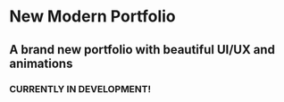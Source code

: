 
# New Modern Portfolio

## A brand new portfolio with beautiful UI/UX and animations

### CURRENTLY IN DEVELOPMENT!